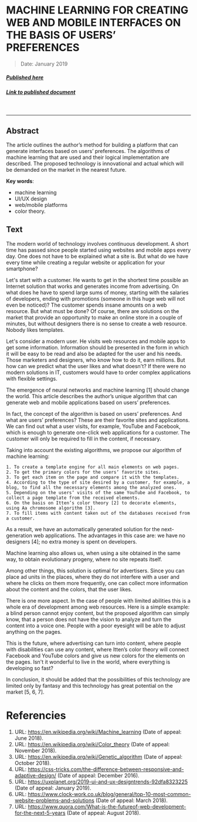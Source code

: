 # MACHINE LEARNING FOR CREATING WEB AND MOBILE INTERFACES ON THE BASIS OF USERSʼ PREFERENCES

> Date: January 2019
##### [Published here](http://www.colloquium-journal.org/ru/)
##### [Link to published document](http://www.colloquium-journal.org/wp-content/uploads/2019/01/Colloquium-journal-125-chast-5.pdf)
&nbsp;
___

## Abstract
The article outlines the author’s method for building a platform that can generate interfaces based on users’ preferences. The algorithms of machine learning that are used and their logical implementation are described. The proposed
technology is innovational and actual which will be demanded on the market in the nearest future.

**Key words**: 

  - machine learning
  - UI/UX design
  - web/mobile platforms
  - color theory.

## Text
The modern world of technology involves continuous development. A short time has passed since people started using websites and mobile apps every day. One does not have to be explained what a site is. But what do we have every time while creating a regular website or application for your smartphone?

Let's start with a customer. He wants to get in the shortest time possible an Internet solution that works and generates income from advertising. On what does he have to spend large sums of money, starting with the salaries of developers, ending with promotions (someone in this huge web will not even be noticed)? The customer spends insane amounts on a web resource. But what must be done? Of course, there are solutions on the market that provide an opportunity to make an online store in a couple of minutes, but without designers there is no sense to create a web resource. Nobody likes templates. 

Let's consider a modern user. He visits  web resources and mobile apps to get some information. Information should be presented in the form in which it will be easy to be read and also be adapted for the user and his needs.
Those marketers and designers, who know how to do it, earn millions. But how can we predict what the user likes
and what doesn't? If there were no modern solutions in IT, customers would have to order complex applications with
flexible settings.

The emergence of neural networks and machine learning [1] should change the world. This article describes the author’s unique algorithm that can generate web and mobile applications based on usersʼ preferences.

In fact, the concept of the algorithm is based on usersʼ preferences. And what are usersʼ preferences? These are their favorite sites and applications. We can find out what a user visits, for example, YouTube and Facebook, which is enough to generate one-click web applications for a customer. The customer will only be required to fill in the content, if necessary.

Taking into account the existing algorithms, we propose our algorithm of machine learning:

    1. To create a template engine for all main elements on web pages.
    2. To get the primary colors for the usersʼ favorite sites.
    3. To get each item on the page and compare it with the templates.
    4. According to the type of site desired by a customer, for example, a blog, to find all the necessary elements among the analyzed ones.
    5. Depending on the usersʼ visits of the same YouTube and Facebook, to collect a page template from the received elements.
    6. On the basis on Itten’s color theory [2] to decorate elements, using Aa chromosome algorithm [3].
    7. To fill items with content taken out of the databases received from a customer.
    
As a result, we have an automatically generated solution for the next-generation web applications. The advantages in this case are: we have no designers [4]; no extra money is spent on developers.
  
Machine learning also allows us, when using a site obtained in the same way, to obtain evolutionary progeny, where no site repeats itself.

Among other things, this solution is optimal for advertisers. Since you can place ad units in the places, where they do not interfere with a user and where he clicks on them more frequently, one can collect more information about the content and the colors, that the user likes.

There is one more aspect. In the case of people with limited abilities this is a whole era of development among web resources. Here is a simple example: a blind person cannot enjoy content, but the proposed algorithm can simply know, that a person does not have the vision to analyze and turn the content into a voice one. People with a poor eyesight will be able to adjust anything on the pages.

This is the future, where advertising can turn into content, where people with disabilities can use any content, where Itten’s color theory will connect Facebook and YouTube colors and give us new colors for the elements on the pages. Isn't it wonderful to live in the world, where everything is developing so fast?

In conclusion, it should be added that the possibilities of this technology are limited only by fantasy and this technology has great potential on the market [5, 6, 7].

# Referencies
1. URL: https://en.wikipedia.org/wiki/Machine_learning (Date of appeal: June 2018).
2. URL: https://en.wikipedia.org/wiki/Color_theory
(Date of appeal: November 2018).
3. URL: https://en.wikipedia.org/wiki/Genetic_algorithm (Date of appeal: October 2018).
4. URL: https://css-tricks.com/the-difference-between-responsive-and-adaptive-design/ (Date of appeal:
December 2016).
5. URL: https://uxplanet.org/2019-ui-and-ux-designtrends-92dfa8323225 (Date of appeal: January 2019).
6. URL: https://www.clock-work.co.uk/blog/general/top-10-most-common-website-problems-and-solutions (Date of appeal: March 2018).
7. URL: https://www.quora.com/What-is-the-futureof-web-development-for-the-next-5-years (Date of appeal: August 2018).
